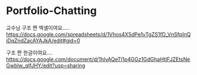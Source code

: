 # Portfolio-Chatting

교수님 구조 짠 엑셀이여요.....
https://docs.google.com/spreadsheets/d/1Vhos4X5dPe1vTgZS1fD_VnSfpInQiDqZndZacAYAJkA/edit#gid=0

구조 짠 한글이여요....
https://docs.google.com/document/d/1hIvAQeTl1p4GGz1GdGhaHtIFJZEtsNeGwblw_qlfJHY/edit?usp=sharing
